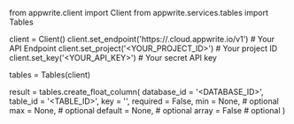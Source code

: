 from appwrite.client import Client
from appwrite.services.tables import Tables

client = Client()
client.set_endpoint('https://<REGION>.cloud.appwrite.io/v1') # Your API Endpoint
client.set_project('<YOUR_PROJECT_ID>') # Your project ID
client.set_key('<YOUR_API_KEY>') # Your secret API key

tables = Tables(client)

result = tables.create_float_column(
    database_id = '<DATABASE_ID>',
    table_id = '<TABLE_ID>',
    key = '',
    required = False,
    min = None, # optional
    max = None, # optional
    default = None, # optional
    array = False # optional
)
